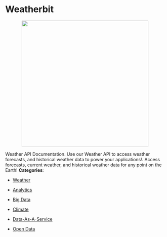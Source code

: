 # Weatherbit

<p align="center">
    <img width="400" src="https://raw.githubusercontent.com/awesome-apis/awesome-apis/apis/weatherbit/logo_256x256.png" />
</p>


Weather API Documentation.  Use our Weather API to access weather forecasts, and historical weather data to power your applications!. Access forecasts, current weather, and historical weather data for any point on the Earth!
**Categories**:

- [Weather](https://github/awesome-apis/awesome-apis#weather)

- [Analytics](https://github/awesome-apis/awesome-apis#analytics)

- [Big Data](https://github/awesome-apis/awesome-apis#big-data)

- [Climate](https://github/awesome-apis/awesome-apis#climate)

- [Data-As-A-Service](https://github/awesome-apis/awesome-apis#data-as-a-service)

- [Open Data](https://github/awesome-apis/awesome-apis#open-data)



